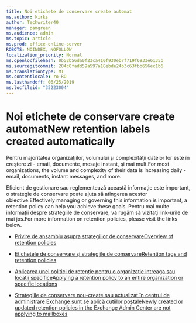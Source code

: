 ```yaml
---
title: Noi etichete de conservare create automat
ms.author: kirks
author: Techwriter40
manager: pamgreen
ms.audience: admin
ms.topic: article
ms.prod: office-online-server
ROBOTS: NOINDEX, NOFOLLOW
localization_priority: Normal
ms.openlocfilehash: 0b52b56da0f23ca410f930eb7f719f6933e6135b
ms.sourcegitcommit: 204c8fadd59a597a18ebde24b3c63fbb656ec1b6
ms.translationtype: MT
ms.contentlocale: ro-RO
ms.lasthandoff: 06/25/2019
ms.locfileid: "35223004"
---
```

# <a name="new-retention-labels-created-automatically"></a><span data-ttu-id="1b75b-102">Noi etichete de conservare create automat</span><span class="sxs-lookup"><span data-stu-id="1b75b-102">New retention labels created automatically</span></span>

<span data-ttu-id="1b75b-103">Pentru majoritatea organizaţiilor, volumului şi complexităţii datelor lor este în creştere zi - email, documente, mesaje instant, şi mai mult.</span><span class="sxs-lookup"><span data-stu-id="1b75b-103">For most organizations, the volume and complexity of their data is increasing daily - email, documents, instant messages, and more.</span></span>

<span data-ttu-id="1b75b-104">Eficient de gestionare sau reglementează această informaţie este important, o strategie de conservare poate ajuta să atingerea acestor obiective.</span><span class="sxs-lookup"><span data-stu-id="1b75b-104">Effectively managing or governing this information is important, a retention policy can help you achieve these goals.</span></span> <span data-ttu-id="1b75b-105">Pentru mai multe informaţii despre strategiile de conservare, vă rugăm să vizitaţi link-urile de mai jos.</span><span class="sxs-lookup"><span data-stu-id="1b75b-105">For more information on retention policies, please visit the links below.</span></span>

- [<span data-ttu-id="1b75b-106">Privire de ansamblu asupra strategiilor de conservare</span><span class="sxs-lookup"><span data-stu-id="1b75b-106">Overview of retention policies</span></span>](https://docs.microsoft.com/office365/securitycompliance/retention-policies)

- [<span data-ttu-id="1b75b-107">Etichetele de conservare şi strategiile de conservare</span><span class="sxs-lookup"><span data-stu-id="1b75b-107">Retention tags and retention policies</span></span>](https://docs.microsoft.com/exchange/security-and-compliance/messaging-records-management/retention-tags-and-policies)

- [<span data-ttu-id="1b75b-108">Aplicarea unei politici de retenție pentru o organizatie intreaga sau locaţii specifice</span><span class="sxs-lookup"><span data-stu-id="1b75b-108">Applying a retention policy to an entire organization or specific locations</span></span>](https://docs.microsoft.com/office365/securitycompliance/retention-policies#applying-a-retention-policy-to-an-entire-organization-or-specific-locations)

- [<span data-ttu-id="1b75b-109">Strategiile de conservare nou-create sau actualizat în centrul de administrare Exchange sunt se aplică cutiilor poştale</span><span class="sxs-lookup"><span data-stu-id="1b75b-109">Newly created or updated retention policies in the Exchange Admin Center are not applying to mailboxes</span></span>](https://docs.microsoft.com/alchemyinsights/retention-policies-in-exchange-admin-center-not-working)

